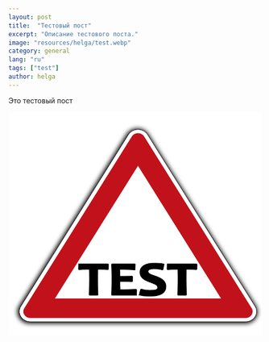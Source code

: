 ```yaml
---
layout: post
title:  "Тестовый пост"
excerpt: "Описание тестового поста."
image: "resources/helga/test.webp"
category: general
lang: "ru"
tags: ["test"]
author: helga
---
```


Это тестовый пост

<img src="/resources/helga/test.webp" alt="Test image">

